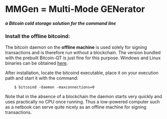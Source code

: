 MMGen = Multi-Mode GENerator
============================
##### a Bitcoin cold storage solution for the command line

### Install the offline bitcoind:

The bitcoin daemon on the **offline machine** is used solely for signing
transactions and is therefore run without a blockchain.  The version bundled
with the prebuilt Bitcoin-QT is just fine for this purpose.  Windows and Linux
binaries can be obtained [here][00].

After installation, locate the bitcoind executable, place it on your execution
path and start it with the command:

		$ bitcoind -daemon -maxconnections=0

Note that in the absence of a blockchain the daemon starts very quickly and
uses practically no CPU once running.  Thus a low-powered computer such as a
netbook can serve quite nicely as an offline machine for signing transactions.

[00]: https://bitcoin.org/en/download


